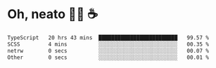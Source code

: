 # Oh, neato 🧑‍💻 ☕

<!--START_SECTION:waka-->

```txt
TypeScript   20 hrs 43 mins  █████████████████████████   99.57 %
SCSS         4 mins          ░░░░░░░░░░░░░░░░░░░░░░░░░   00.35 %
netrw        0 secs          ░░░░░░░░░░░░░░░░░░░░░░░░░   00.07 %
Other        0 secs          ░░░░░░░░░░░░░░░░░░░░░░░░░   00.01 %
```

<!--END_SECTION:waka-->
